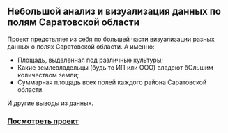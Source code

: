 <h2>
Небольшой анализ и визуализация данных по полям Саратовской области
</h2>

Проект предствляет из себя по большей части визуализации разных данных о полях Саратовской области. А именно:
- Площадь, выделенная под различные культуры;
- Какие землевладельцы (будь то ИП или ООО) владеют бОльшим количеством земли;
- Суммарная площадь всех полей каждого района Саратовской области.

И другие выводы из данных.

### [Посмотреть проект](https://nbviewer.org/github/Fedor-Kirillow/Other_projects/blob/main/%D0%90%D0%BD%D0%B0%D0%BB%D0%B8%D0%B7%20%D0%BF%D0%BE%D0%BB%D0%B5%D0%B9%20%D0%A1%D0%B0%D1%80%D0%B0%D1%82%D0%BE%D0%B2%D1%81%D0%BA%D0%BE%D0%B9%20%D0%BE%D0%B1%D0%BB%D0%B0%D1%81%D1%82%D0%B8/Sar_obl_visualization.ipynb)
